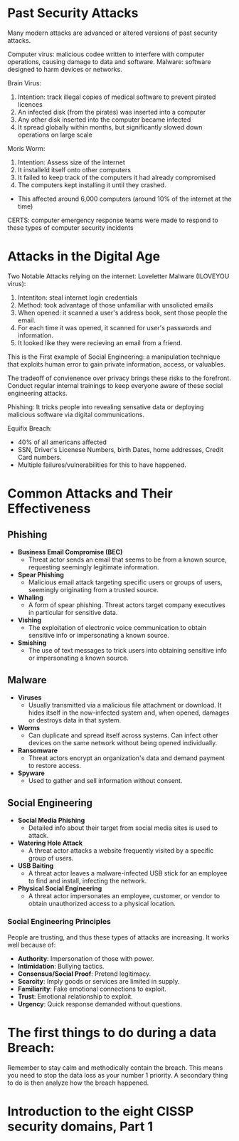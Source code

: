 # Past Security Attacks

Many modern attacks are advanced or altered versions of past security attacks.

Computer virus: malicious codee written to interfere with computer operations, causing damage to data and software.
Malware: software designed to harm devices  or networks.

Brain Virus: 
1. Intention: track illegal copies of medical software to prevent pirated licences
2. An infected disk (from the pirates) was inserted into a computer
3. Any other disk inserted into the computer became infected
4. It spread globally within months, but significantly slowed down operations on large scale
   
Moris Worm:
1. Intention: Assess size of the internet
2. It installeld itself onto other computers
3. It failed to keep track of the computers it had already compromised
4. The computers kept installing it until they crashed.
  - This affected around 6,000 computers (around 10% of the internet at the time)

CERTS: computer emergency response teams were made to respond to these types of computer security incidents

# Attacks in the Digital Age

Two Notable Attacks relying on the internet:
Loveletter Malware (ILOVEYOU virus):
1.  Intentiton: steal internet login credentials
2.  Method: took advantage of those unfamiliar with unsolicted emails
3.  When opened: it scanned a user's address book, sent those people the email.
4.  For each time it was opened, it scanned for user's passwords and information.
5.  It looked like they were recieving an email from a friend.

This is the First example of Social Engineering: a manipulation technique that exploits human error to gain private information, access, or valuables.

The tradeoff of convienence over privacy brings these risks to the forefront.
Conduct regular internal trainings to keep everyone aware of these social engineering attacks.

Phishing: It tricks people into revealing sensative data or deploying malicious software via digital communications.

Equifix Breach:
- 40% of all americans affected
- SSN, Driver's Licenese Numbers, birth Dates, home addresses, Credit Card numbers.
- Multiple failures/vulnerabilities for this to have happened.

# Common Attacks and Their Effectiveness

## Phishing
- **Business Email Compromise (BEC)**
  - Threat actor sends an email that seems to be from a known source, requesting seemingly legitimate information.
- **Spear Phishing**
  - Malicious email attack targeting specific users or groups of users, seemingly originating from a trusted source.
- **Whaling**
  - A form of spear phishing. Threat actors target company executives in particular for sensitive data.
- **Vishing**
  - The exploitation of electronic voice communication to obtain sensitive info or impersonating a known source.
- **Smishing**
  - The use of text messages to trick users into obtaining sensitive info or impersonating a known source.

## Malware
- **Viruses**
  - Usually transmitted via a malicious file attachment or download. It hides itself in the now-infected system and, when opened, damages or destroys data in that system.
- **Worms**
  - Can duplicate and spread itself across systems. Can infect other devices on the same network without being opened individually.
- **Ransomware**
  - Threat actors encrypt an organization's data and demand payment to restore access.
- **Spyware**
  - Used to gather and sell information without consent.

## Social Engineering
- **Social Media Phishing**
  - Detailed info about their target from social media sites is used to attack.
- **Watering Hole Attack**
  - A threat actor attacks a website frequently visited by a specific group of users.
- **USB Baiting**
  - A threat actor leaves a malware-infected USB stick for an employee to find and install, infecting the network.
- **Physical Social Engineering**
  - A threat actor impersonates an employee, customer, or vendor to obtain unauthorized access to a physical location.

### Social Engineering Principles
People are trusting, and thus these types of attacks are increasing. It works well because of:

- **Authority**: Impersonation of those with power.
- **Intimidation**: Bullying tactics.
- **Consensus/Social Proof**: Pretend legitimacy.
- **Scarcity**: Imply goods or services are limited in supply.
- **Familiarity**: Fake emotional connections to exploit.
- **Trust**: Emotional relationship to exploit.
- **Urgency**: Quick response demanded without questions.

# The first things to do during a data Breach:
Remember to stay calm and methodically contain the breach. This means you need to stop the data loss as your number 1 priority. A secondary thing to do is then analyze how the breach happened.

# Introduction to the eight CISSP security domains, Part 1


